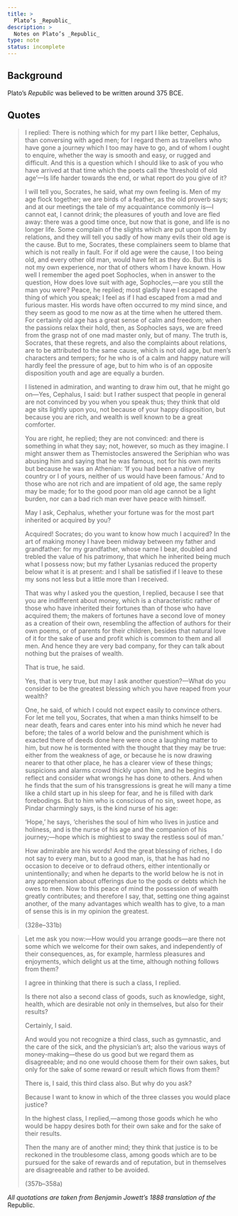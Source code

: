 ```yaml
---
title: >
  Plato’s _Republic_
description: >
  Notes on Plato’s _Republic_
type: note
status: incomplete
---
```


## Background

Plato’s *Republic* was believed to be written around 375 BCE.

## Quotes

<blockquote>
<p>I replied: There is nothing which for my part I like better, Cephalus, than conversing with aged men; for I regard them as travellers who have gone a journey which I too may have to go, and of whom I ought to enquire, whether the way is smooth and easy, or rugged and difficult. And this is a question which I should like to ask of you who have arrived at that time which the poets call the ‘threshold of old age’—Is life harder towards the end, or what report do you give of it?</p>
<p>I will tell you, Socrates, he said, what my own feeling is. Men of my age flock together; we are birds of a feather, as the old proverb says; and at our meetings the tale of my acquaintance commonly is—I cannot eat, I cannot drink; the pleasures of youth and love are fled away: there was a good time once, but now that is gone, and life is no longer life. Some complain of the slights which are put upon them by relations, and they will tell you sadly of how many evils their old age is the cause. But to me, Socrates, these complainers seem to blame that which is not really in fault. For if old age were the cause, I too being old, and every other old man, would have felt as they do. But this is not my own experience, nor that of others whom I have known. How well I remember the aged poet Sophocles, when in answer to the question, How does love suit with age, Sophocles,—are you still the man you were? Peace, he replied; most gladly have I escaped the thing of which you speak; I feel as if I had escaped from a mad and furious master. His words have often occurred to my mind since, and they seem as good to me now as at the time when he uttered them. For certainly old age has a great sense of calm and freedom; when the passions relax their hold, then, as Sophocles says, we are freed from the grasp not of one mad master only, but of many. The truth is, Socrates, that these regrets, and also the complaints about relations, are to be attributed to the same cause, which is not old age, but men’s characters and tempers; for he who is of a calm and happy nature will hardly feel the pressure of age, but to him who is of an opposite disposition youth and age are equally a burden.</p>
<p>I listened in admiration, and wanting to draw him out, that he might go on—Yes, Cephalus, I said: but I rather suspect that people in general are not convinced by you when you speak thus; they think that old age sits lightly upon you, not because of your happy disposition, but because you are rich, and wealth is well known to be a great comforter.</p>
<p>You are right, he replied; they are not convinced: and there is something in what they say; not, however, so much as they imagine. I might answer them as Themistocles answered the Seriphian who was abusing him and saying that he was famous, not for his own merits but because he was an Athenian: ‘If you had been a native of my country or I of yours, neither of us would have been famous.’ And to those who are not rich and are impatient of old age, the same reply may be made; for to the good poor man old age cannot be a light burden, nor can a bad rich man ever have peace with himself.</p>
<p>May I ask, Cephalus, whether your fortune was for the most part inherited or acquired by you?</p>
<p>Acquired! Socrates; do you want to know how much I acquired? In the art of making money I have been midway between my father and grandfather: for my grandfather, whose name I bear, doubled and trebled the value of his patrimony, that which he inherited being much what I possess now; but my father Lysanias reduced the property below what it is at present: and I shall be satisfied if I leave to these my sons not less but a little more than I received.</p>
<p>That was why I asked you the question, I replied, because I see that you are indifferent about money, which is a characteristic rather of those who have inherited their fortunes than of those who have acquired them; the makers of fortunes have a second love of money as a creation of their own, resembling the affection of authors for their own poems, or of parents for their children, besides that natural love of it for the sake of use and profit which is common to them and all men. And hence they are very bad company, for they can talk about nothing but the praises of wealth.</p>
<p>That is true, he said.</p>
<p>Yes, that is very true, but may I ask another question?—What do you consider to be the greatest blessing which you have reaped from your wealth?</p>
<p>One, he said, of which I could not expect easily to convince others. For let me tell you, Socrates, that when a man thinks himself to be near death, fears and cares enter into his mind which he never had before; the tales of a world below and the punishment which is exacted there of deeds done here were once a laughing matter to him, but now he is tormented with the thought that they may be true: either from the weakness of age, or because he is now drawing nearer to that other place, he has a clearer view of these things; suspicions and alarms crowd thickly upon him, and he begins to reflect and consider what wrongs he has done to others. And when he finds that the sum of his transgressions is great he will many a time like a child start up in his sleep for fear, and he is filled with dark forebodings. But to him who is conscious of no sin, sweet hope, as Pindar charmingly says, is the kind nurse of his age:</p>
<p>‘Hope,’ he says, ‘cherishes the soul of him who lives in justice and holiness, and is the nurse of his age and the companion of his journey;—hope which is mightiest to sway the restless soul of man.’</p>
<p>How admirable are his words! And the great blessing of riches, I do not say to every man, but to a good man, is, that he has had no occasion to deceive or to defraud others, either intentionally or unintentionally; and when he departs to the world below he is not in any apprehension about offerings due to the gods or debts which he owes to men. Now to this peace of mind the possession of wealth greatly contributes; and therefore I say, that, setting one thing against another, of the many advantages which wealth has to give, to a man of sense this is in my opinion the greatest.</p>
<p>(328e–331b)</p>
</blockquote>

<blockquote>
<p>Let me ask you now:—How would you arrange goods—are there not some which we welcome for their own sakes, and independently of their consequences, as, for example, harmless pleasures and enjoyments, which delight us at the time, although nothing follows from them?</p>
<p>I agree in thinking that there is such a class, I replied.</p>
<p>Is there not also a second class of goods, such as knowledge, sight, health, which are desirable not only in themselves, but also for their results?</p>
<p>Certainly, I said.</p>
<p>And would you not recognize a third class, such as gymnastic, and the care of the sick, and the physician’s art; also the various ways of money-making—these do us good but we regard them as disagreeable; and no one would choose them for their own sakes, but only for the sake of some reward or result which flows from them?</p>
<p>There is, I said, this third class also. But why do you ask?</p>
<p>Because I want to know in which of the three classes you would place justice?</p>
<p>In the highest class, I replied,—among those goods which he who would be happy desires both for their own sake and for the sake of their results.</p>
<p>Then the many are of another mind; they think that justice is to be reckoned in the troublesome class, among goods which are to be pursued for the sake of rewards and of reputation, but in themselves are disagreeable and rather to be avoided.</p>
<p>(357b–358a)</p>
</blockquote>

*All quotations are taken from Benjamin Jowett’s 1888 translation of the* Republic.
